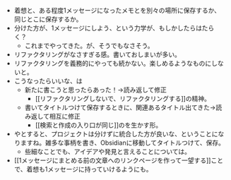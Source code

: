 - 着想と、ある程度1メッセージになったメモとを別々の場所に保存するか、同じとこに保存するか。
- 分けた方が、1メッセージにしよう、という力学が、もしかしたらはたらく？
	- これまでやってきた。が、そうでもなさそう。
- リファクタリングがなさすぎる感。書いておしまいが多い。
- リファクタリングを義務的にやっても続かない。楽しめるようなものにしないと。
- こうなったらいいな、は
	- 新たに書こうと思ったらあった！→読み返して修正
		- [[リファクタリングしないで、リファクタリングする]]の精神。
	- 書いてタイトルつけて保存するときに、関連あるタイトル出てきた→読み返して相互に修正
		- [[検索と作成の入り口が同じ]]のを生かす形。
- やとすると、プロジェクトは分けずに統合した方が良いな、ということになりますね。雑多な事柄を書き、Obsidianに移動してタイトルつけて、保存。
	- 些細なことでも、アイデアや発見と言えることについては。
- [[1メッセージにまとめる前の文章へのリンクページを作って一望する]]ことで、着想も1メッセージに持っていけるようにも。